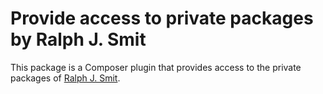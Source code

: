 # Provide access to private packages by Ralph J. Smit

This package is a Composer plugin that provides access to the private packages of [Ralph J. Smit](https://ralphjsmit.com).